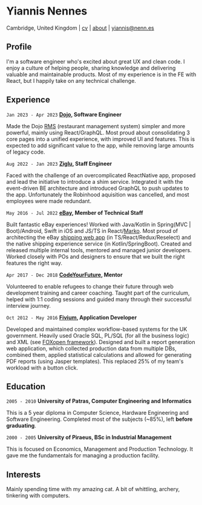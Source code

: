 # Yiannis Nennes
Cambridge, United Kingdom | [cv](https://tinyurl.com/yiannis-nennes-cv) | [about](https://dev.to/nennes) | [yiannis@nenn.es](mailto:yiannis@nenn.es)

## Profile
I'm a software engineer who's excited about great UX and clean code. I enjoy a culture of helping people, sharing knowledge and delivering valuable and maintainable products. Most of my experience is in the FE with React, but I happily take on any technical challenge.

## Experience

`Jan 2023 - Apr 2023`
__[Dojo](https://dojo.tech), Software Engineer__

Made the Dojo [RMS](https://www.youtube.com/watch?v=-aUc30WV3y4) (restaurant management system) simpler and more powerful, mainly using React/GraphQL. Most proud about consolidating 3 core pages into a unified experience, with improved UI and features. This is expected to add significant value to the app, while removing large amounts of legacy code.

`Aug 2022 - Jan 2023`
__[Ziglu](https://www.ziglu.io), Staff Engineer__

Faced with the challenge of an overcomplicated ReactNative app, proposed and lead the initiative to introduce a shim service. Integrated it with the event-driven BE architecture and introduced GraphQL to push updates to the app. Unfortunately the Robinhood aquisition was cancelled, and most employees were made redundant.

`May 2016 - Jul 2022`
__[eBay](https://www.ebay.co.uk), Member of Technical Staff__

Built fantastic eBay experiences! Worked with Java/Kotlin in Spring(MVC | Boot)/Android, Swift in iOS and JS/TS in React/[Marko](https://markojs.com). Most proud of architecting the eBay [shipping web app](https://www.businessinsider.com/how-to-print-shipping-label-on-ebay) (in TS/React/Redux/Reselect) and the native shipping experience service (in Kotlin/SpringBoot). Created and released multiple internal tools, mentored and managed junior developers. Worked closely with POs and designers to ensure that we built the right features the right way.

`Apr 2017 - Dec 2018`
__[CodeYourFuture](https://codeyourfuture.io), Mentor__

Volunteered to enable refugees to change their future through web development training and career coaching. Taught part of the curriculum, helped with 1:1 coding sessions and guided many through their successful interview journey.

`Oct 2012 - May 2016`
__[Fivium](https://www.fivium.co.uk), Application Developer__

Developed and maintained complex workflow-based systems for the UK government. Heavily used Oracle SQL, PL/SQL (for all the business logic) and XML (see [FOXopen framework](http://www.foxopen.net)). Designed and built a report generation web application, which collected production data from multiple DBs, combined them, applied statistical calculations and allowed for generating PDF reports (using Jasper templates). This replaced 25% of my team's workload with a button click.


## Education


`2005 - 2010`
__University of Patras, Computer Engineering and Informatics__

This is a 5 year diploma in Computer Science, Hardware Engineering and Software Engineering. Completed most of the subjects (~85%), left __before graduating__.

`2000 - 2005`
__University of Piraeus, BSc in Industrial Management__

This is focused on Economics, Management and Production Technology. It gave me the fundamentals for managing a production facility.


## Interests


Mainly spending time with my amazing cat. A bit of whittling, archery, tinkering with computers.

